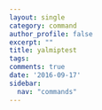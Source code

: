 ```yaml
---
layout: single
category: command
author_profile: false
excerpt: ""
title: yalmiptest
tags:
comments: true
date: '2016-09-17'
sidebar:
  nav: "commands"
---
```

